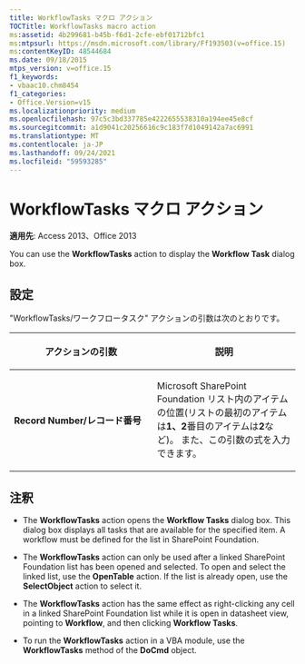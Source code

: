 ```yaml
---
title: WorkflowTasks マクロ アクション
TOCTitle: WorkflowTasks macro action
ms:assetid: 4b299681-b45b-f6d1-2cfe-ebf01712bfc1
ms:mtpsurl: https://msdn.microsoft.com/library/Ff193503(v=office.15)
ms:contentKeyID: 48544684
ms.date: 09/18/2015
mtps_version: v=office.15
f1_keywords:
- vbaac10.chm8454
f1_categories:
- Office.Version=v15
ms.localizationpriority: medium
ms.openlocfilehash: 97c5c3bd337785e4222655538310a194ee45e8cf
ms.sourcegitcommit: a1d9041c20256616c9c183f7d1049142a7ac6991
ms.translationtype: MT
ms.contentlocale: ja-JP
ms.lasthandoff: 09/24/2021
ms.locfileid: "59593285"
---
```

# <a name="workflowtasks-macro-action"></a>WorkflowTasks マクロ アクション


**適用先**: Access 2013、Office 2013

You can use the **WorkflowTasks** action to display the **Workflow Task** dialog box.

## <a name="setting"></a>設定

"WorkflowTasks/ワークフロータスク" アクションの引数は次のとおりです。

<table>
<colgroup>
<col style="width: 50%" />
<col style="width: 50%" />
</colgroup>
<thead>
<tr class="header">
<th><p>アクションの引数</p></th>
<th><p>説明</p></th>
</tr>
</thead>
<tbody>
<tr class="odd">
<td><p><strong>Record Number/レコード番号</strong></p></td>
<td><p>Microsoft SharePoint Foundation リスト内のアイテムの位置(リストの最初のアイテムは<strong>1、2</strong>番目のアイテムは<strong>2</strong>など)。 また、この引数の式を入力できます。</p></td>
</tr>
</tbody>
</table>


## <a name="remarks"></a>注釈

  - The **WorkflowTasks** action opens the **Workflow Tasks** dialog box. This dialog box displays all tasks that are available for the specified item. A workflow must be defined for the list in SharePoint Foundation.

  - The **WorkflowTasks** action can only be used after a linked SharePoint Foundation list has been opened and selected. To open and select the linked list, use the **OpenTable** action. If the list is already open, use the **SelectObject** action to select it.

  - The **WorkflowTasks** action has the same effect as right-clicking any cell in a linked SharePoint Foundation list while it is open in datasheet view, pointing to **Workflow**, and then clicking **Workflow Tasks**.

  - To run the **WorkflowTasks** action in a VBA module, use the **WorkflowTasks** method of the **DoCmd** object.


